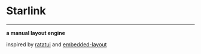 # Starlink
---
**a manual layout engine**

inspired by [ratatui](https://github.com/ratatui-org/ratatui) and [embedded-layout](https://github.com/bugadani/embedded-layout)
